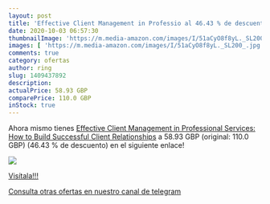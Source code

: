 ```yaml
---
layout: post
title: 'Effective Client Management in Professio al 46.43 % de descuento'
date: 2020-10-03 06:57:30
thumbnailImage: 'https://m.media-amazon.com/images/I/51aCyO8f8yL._SL200_.jpg'
images: [ 'https://m.media-amazon.com/images/I/51aCyO8f8yL._SL200_.jpg' ]
comments: true
category: ofertas
author: ring
slug: 1409437892
description:
actualPrice: 58.93 GBP
comparePrice: 110.0 GBP
inStock: true
---
```


Ahora mismo tienes [Effective Client Management in Professional Services: How to Build Successful Client Relationships](https://www.amazon.co.uk/dp/1409437892/?tag=redken01-21) a 58.93 GBP (original: 110.0 GBP) (46.43 %  de descuento) en el siguiente enlace!

[![](https://m.media-amazon.com/images/I/51aCyO8f8yL._SL200_.jpg)](https://www.amazon.co.uk/dp/1409437892/?tag=redken01-21)

[Visítala!!!](https://www.amazon.co.uk/dp/1409437892/?tag=redken01-21)

[Consulta otras ofertas en nuestro canal de telegram](https://t.me/s/ofertas25)
